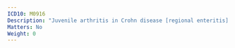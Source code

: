 ```yaml
---
ICD10: M0916
Description: "Juvenile arthritis in Crohn disease [regional enteritis]: Lower leg"
Matters: No
Weight: 0
---
```



